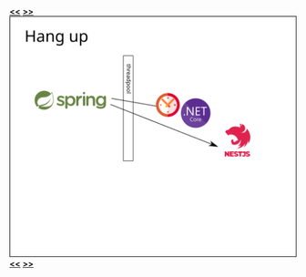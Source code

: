 [**&lt;&lt;**](diagram-5-a.md) [**&gt;&gt;**](diagram-6-a.md)    
![alt text](diagram-5-b.png)    
[**&lt;&lt;**](diagram-5-a.md) [**&gt;&gt;**](diagram-6-a.md)    